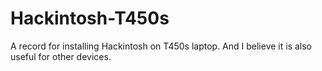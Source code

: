 # Hackintosh-T450s
A record for installing Hackintosh on T450s laptop. And I believe it is also useful for other devices.
